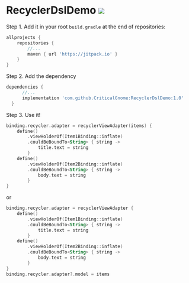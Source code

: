 # RecyclerDslDemo [![](https://jitpack.io/v/CriticalGnome/RecyclerDslDemo.svg)](https://jitpack.io/#CriticalGnome/RecyclerDslDemo)

Step 1. Add it in your root `build.gradle` at the end of repositories:

```groovy
allprojects {
    repositories {
        //...
        maven { url 'https://jitpack.io' }
    }
}
```
  
Step 2. Add the dependency
  ```groovy
  dependencies {
        //...
	    implementation 'com.github.CriticalGnome:RecyclerDslDemo:1.0'
	}
  ```

Step 3. Use it!
```kotlin
binding.recycler.adapter = recyclerViewAdapter(items) {
    define()
        .viewHolderOf(Item1Binding::inflate)
        .couldBeBoundTo<String> { string ->
            title.text = string
        }
    define()
        .viewHolderOf(Item2Binding::inflate)
        .couldBeBoundTo<String> { string ->
            body.text = string
        }
}
```
or
```kotlin
binding.recycler.adapter = recyclerViewAdapter {
    define()
        .viewHolderOf(Item1Binding::inflate)
        .couldBeBoundTo<String> { string ->
            title.text = string
        }
    define()
        .viewHolderOf(Item2Binding::inflate)
        .couldBeBoundTo<String> { string ->
            body.text = string
        }
}
binding.recycler.adapter?.model = items
```
